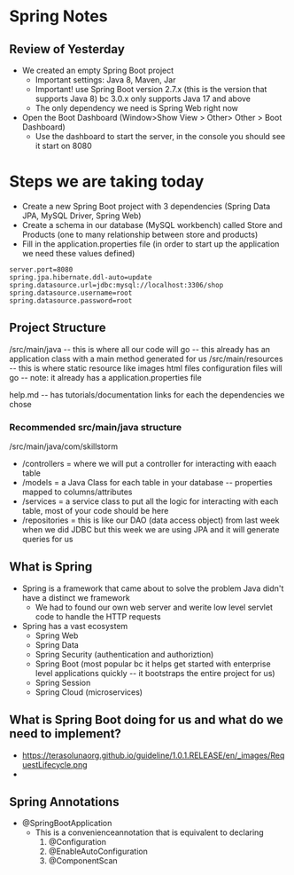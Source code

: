 # Spring Notes

## Review of Yesterday

- We created an empty Spring Boot project
   - Important settings: Java 8, Maven, Jar
   - Important! use Spring Boot version 2.7.x (this is the version that supports Java 8) bc 3.0.x only supports Java 17 and above
   - The only dependency we need is Spring Web right now
- Open the Boot Dashboard (Window>Show View > Other> Other > Boot Dashboard)
   - Use the dashboard to start the server, in the console you should see it start on 8080

# Steps we are taking today
- Create a new Spring Boot project with 3 dependencies (Spring Data JPA, MySQL Driver, Spring Web)
- Create a schema in our database (MySQL workbench) called Store and Products (one to many relationship between store and products)
- Fill in the application.properties file (in order to start up the application we need these values defined)

```
server.port=8080
spring.jpa.hibernate.ddl-auto=update
spring.datasource.url=jdbc:mysql://localhost:3306/shop
spring.datasource.username=root
spring.datasource.password=root
```


## Project Structure

/src/main/java -- this is where all our code will go
               -- this already has an application class with a main method generated for us
/src/main/resources -- this is where static resource like images html files configuration files will go
                    -- note: it already has a application.properties file

help.md -- has tutorials/documentation links for each the dependencies we chose

### Recommended src/main/java structure

/src/main/java/com/skillstorm
  - /controllers
     = where we will put a controller for interacting with eaach table
  - /models
     = a Java Class for each table in your database -- properties mapped to columns/attributes
  - /services
      = a service class to put all the logic for interacting with each table, most of your code should be here
  - /repositories
      = this is like our DAO (data access object) from last week when we did JDBC but this week we are using JPA and it will generate queries for us

## What is Spring

- Spring is a framework that came about to solve the problem Java didn't have a distinct we framework
   - We had to found our own web server and werite low level servlet code to handle the HTTP requests
- Spring has a vast ecosystem
   - Spring Web
   - Spring Data
   - Spring Security (authentication and authoriztion)
   - Spring Boot (most popular bc it helps get started with enterprise level applications quickly -- it bootstraps the entire project for us)
   - Spring Session
   - Spring Cloud (microservices)

## What is Spring Boot doing for us and what do we need to implement?
- https://terasolunaorg.github.io/guideline/1.0.1.RELEASE/en/_images/RequestLifecycle.png
- 


## Spring Annotations

- @SpringBootApplication 
   - This is a convenienceannotation that is equivalent to declaring 
      1. @Configuration 
      2. @EnableAutoConfiguration
      3. @ComponentScan